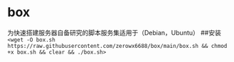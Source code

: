 # box
为快速搭建服务器自备研究的脚本服务集适用于（Debian，Ubuntu）
##安装
`<wget -O box.sh https://raw.githubusercontent.com/zerowx6688/box/main/box.sh && chmod +x box.sh && clear && ./box.sh>`
